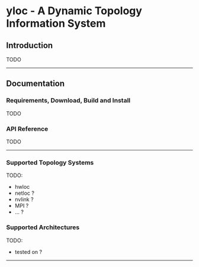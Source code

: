 # yloc - A Dynamic Topology Information System

## Introduction

TODO

---

## Documentation

### Requirements, Download, Build and Install

TODO

### API Reference

TODO

---

### Supported Topology Systems

TODO:
  - hwloc
  - netloc ?
  - nvlink ?
  - MPI ?
  - ... ?

### Supported Architectures

TODO:
  - tested on ?

---

<!--
## Funding

TODO?

-->
